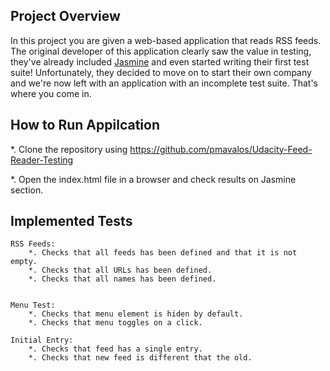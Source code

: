 ## Project Overview
In this project you are given a web-based application that reads RSS feeds. The original developer of this application clearly saw the value in testing, they've already included [Jasmine](http://jasmine.github.io/) and even started writing their first test suite! Unfortunately, they decided to move on to start their own company and we're now left with an application with an incomplete test suite. That's where you come in.


## How to Run Appilcation
*. Clone the repository using https://github.com/pmavalos/Udacity-Feed-Reader-Testing

*. Open the index.html file in a browser and check results on Jasmine section.


## Implemented Tests

    RSS Feeds:
        *. Checks that all feeds has been defined and that it is not empty.
        *. Checks that all URLs has been defined.
        *. Checks that all names has been defined.

    
    Menu Test:
        *. Checks that menu element is hiden by default.
        *. Checks that menu toggles on a click.
    
    Initial Entry:
        *. Checks that feed has a single entry.
        *. Checks that new feed is different that the old.






    
